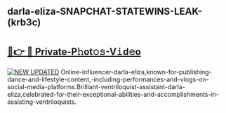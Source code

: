 ## darla-eliza-SNAPCHAT-STATEWINS-LEAK-(krb3c)


# <h2><a href="https://mediaupload.pro?-20M">🔗👉 🔴 Private-P𝚑ot𝚘𝚜-V𝚒d𝚎o</a></h2>

[![NEW UPDATED](https://i.imgur.com/0qMVB7G.gif)](https://mediaupload.pro?-20M)
Online-influencer-darla-eliza,known-for-publishing-dance-and-lifestyle-content,-including-performances-and-vlogs-on-social-media-platforms.Brilliant-ventriloquist-assistant-darla-eliza,celebrated-for-their-exceptional-abilities-and-accomplishments-in-assisting-ventriloquists.  